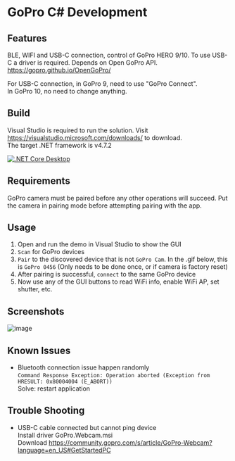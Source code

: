
GoPro C# Development
====================


Features
--------

BLE, WIFI and USB-C connection, control of GoPro HERO 9/10. To use USB-C a driver is required.
Depends on Open GoPro API. https://gopro.github.io/OpenGoPro/

For USB-C connection, in GoPro 9, need to use "GoPro Connect".  
In GoPro 10, no need to change anything.  


Build
-----

Visual Studio is required to run the solution. Visit https://visualstudio.microsoft.com/downloads/ to download.  
The target .NET framework is v4.7.2  

[![.NET Core Desktop](https://github.com/lhypds/gopro-csharp-dev/actions/workflows/dotnet-desktop.yml/badge.svg)](https://github.com/lhypds/gopro-csharp-dev/actions/workflows/dotnet-desktop.yml)


Requirements
------------

GoPro camera must be paired before any other operations will succeed. Put the camera in pairing mode before attempting pairing with the app.  


Usage
-----

1. Open and run the demo in Visual Studio to show the GUI  
2. `Scan` for GoPro devices  
3. `Pair` to the discovered device that is not `GoPro Cam`. In the .gif below, this is `GoPro 0456` (Only needs to be done once, or if camera is factory reset)  
4. After pairing is successful, `connect` to the same GoPro device  
5. Now use any of the GUI buttons to read WiFi info, enable WiFi AP, set shutter, etc.  


Screenshots
-----------

![image](https://user-images.githubusercontent.com/4526937/169522539-c09d4bc8-018f-4ce8-8809-2faeed2ed3ff.png)


Known Issues
------------

* Bluetooth connection issue happen randomly  
`Command Response Exception: Operation aborted (Exception from HRESULT: 0x80004004 (E_ABORT))`  
Solve: restart application  


Trouble Shooting
----------------

* USB-C cable connected but cannot ping device  
Install driver GoPro.Webcam.msi  
Download https://community.gopro.com/s/article/GoPro-Webcam?language=en_US#GetStartedPC  
